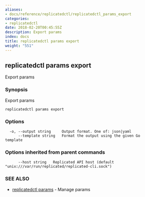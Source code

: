 ```yaml
---
aliases:
- docs/reference/replicatedctl/replicatedctl_params_export
categories:
- replicatedctl
date: 2018-02-20T00:45:55Z
description: Export params
index: docs
title: replicatedctl params export
weight: "551"
---
```


## replicatedctl params export

Export params

### Synopsis


Export params

```
replicatedctl params export
```

### Options

```
  -o, --output string     Output format. One of: json|yaml
      --template string   Format the output using the given Go template
```

### Options inherited from parent commands

```
      --host string   Replicated API host (default "unix:///var/run/replicated/replicated-cli.sock")
```

### SEE ALSO
* [replicatedctl params](/api/replicatedctl/replicatedctl_params/)	 - Manage params

